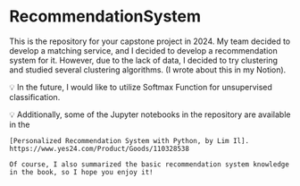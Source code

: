 # RecommendationSystem

This is the repository for your capstone project in 2024. My team decided to develop a matching service, and I decided to develop a recommendation system for it. However, due to the lack of data, I decided to try clustering and studied several clustering algorithms.
(I wrote about this in my Notion).

💡 In the future, I would like to utilize Softmax Function for unsupervised classification.

💡 Additionally, some of the Jupyter notebooks in the repository are available in the 

    [Personalized Recommendation System with Python, by Lim Il].
    https://www.yes24.com/Product/Goods/110328538

    Of course, I also summarized the basic recommendation system knowledge in the book, so I hope you enjoy it!
